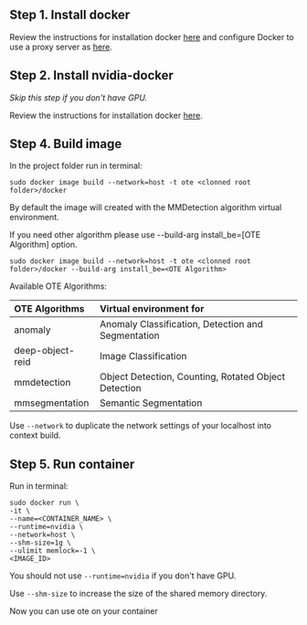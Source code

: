 ## Step 1. Install docker

Review the instructions for installation docker [here](https://docs.docker.com/engine/install/ubuntu/) and configure Docker
to use a proxy server as [here](https://docs.docker.com/network/proxy/#configure-the-docker-client).

## Step 2. Install nvidia-docker

*Skip this step if you don't have GPU.*

Review the instructions for installation docker [here](https://github.com/NVIDIA/nvidia-docker).


## Step 4. Build image

In the project folder run in terminal:
```
sudo docker image build --network=host -t ote <clonned root folder>/docker
```

By default the image will created with the  MMDetection algorithm virtual environment.

If you need other algorithm please use --build-arg install_be=[OTE Algorithm] option.

```
sudo docker image build --network=host -t ote <clonned root folder>/docker --build-arg install_be=<OTE Algorithm>
```

Available OTE Algorithms:

|OTE Algorithms| Virtual environment for |
| :--- | :--- |
| anomaly |  Anomaly Classification, Detection and Segmentation |
| deep-object-reid | Image Classification |
| mmdetection | Object Detection, Counting, Rotated Object Detection |
| mmsegmentation | Semantic Segmentation |

Use `--network` to duplicate the network settings of your localhost into context build.

## Step 5. Run container
Run in terminal:
```
sudo docker run \
-it \
--name=<CONTAINER_NAME> \
--runtime=nvidia \
--network=host \
--shm-size=1g \
--ulimit memlock=-1 \
<IMAGE_ID>
 ```

You should not use `--runtime=nvidia` if you don't have GPU.

Use `--shm-size` to increase the size of the shared memory directory.

Now you can use ote on your container
